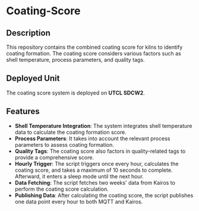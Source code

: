 # Coating-Score

## Description

This repository contains the combined coating score for kilns to identify coating formation. The coating score considers various factors such as shell temperature, process parameters, and quality tags.

## Deployed Unit

The coating score system is deployed on **UTCL SDCW2**.

## Features

- **Shell Temperature Integration**: The system integrates shell temperature data to calculate the coating formation score.
- **Process Parameters**: It takes into account the relevant process parameters to assess coating formation.
- **Quality Tags**: The coating score also factors in quality-related tags to provide a comprehensive score.
- **Hourly Trigger**: The script triggers once every hour, calculates the coating score, and takes a maximum of 10 seconds to complete. Afterward, it enters a sleep mode until the next hour.
- **Data Fetching**: The script fetches two weeks' data from Kairos to perform the coating score calculation.
- **Publishing Data**: After calculating the coating score, the script publishes one data point every hour to both MQTT and Kairos.
